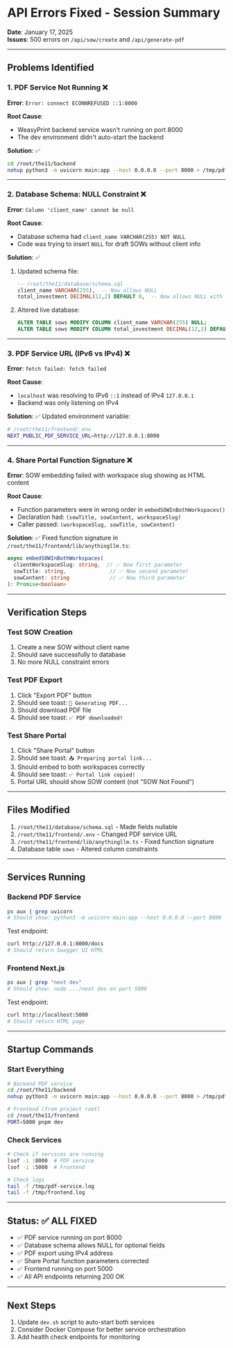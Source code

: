 # API Errors Fixed - Session Summary

**Date**: January 17, 2025  
**Issues**: 500 errors on `/api/sow/create` and `/api/generate-pdf`

---

## Problems Identified

### 1. PDF Service Not Running ❌
**Error**: `Error: connect ECONNREFUSED ::1:8000`

**Root Cause**: 
- WeasyPrint backend service wasn't running on port 8000
- The dev environment didn't auto-start the backend

**Solution**: ✅
```bash
cd /root/the11/backend
nohup python3 -m uvicorn main:app --host 0.0.0.0 --port 8000 > /tmp/pdf-service.log 2>&1 &
```

---

### 2. Database Schema: NULL Constraint ❌
**Error**: `Column 'client_name' cannot be null`

**Root Cause**:
- Database schema had `client_name VARCHAR(255) NOT NULL`
- Code was trying to insert `NULL` for draft SOWs without client info

**Solution**: ✅
1. Updated schema file:
   ```sql
   -- /root/the11/database/schema.sql
   client_name VARCHAR(255),  -- Now allows NULL
   total_investment DECIMAL(12,2) DEFAULT 0,  -- Now allows NULL with default
   ```

2. Altered live database:
   ```sql
   ALTER TABLE sows MODIFY COLUMN client_name VARCHAR(255) NULL;
   ALTER TABLE sows MODIFY COLUMN total_investment DECIMAL(12,2) DEFAULT 0;
   ```

---

### 3. PDF Service URL (IPv6 vs IPv4) ❌
**Error**: `fetch failed: fetch failed`

**Root Cause**:
- `localhost` was resolving to IPv6 `::1` instead of IPv4 `127.0.0.1`
- Backend was only listening on IPv4

**Solution**: ✅
Updated environment variable:
```bash
# /root/the11/frontend/.env
NEXT_PUBLIC_PDF_SERVICE_URL=http://127.0.0.1:8000
```

---

### 4. Share Portal Function Signature ❌
**Error**: SOW embedding failed with workspace slug showing as HTML content

**Root Cause**:
- Function parameters were in wrong order in `embedSOWInBothWorkspaces()`
- Declaration had: `(sowTitle, sowContent, workspaceSlug)`
- Caller passed: `(workspaceSlug, sowTitle, sowContent)`

**Solution**: ✅
Fixed function signature in `/root/the11/frontend/lib/anythingllm.ts`:
```typescript
async embedSOWInBothWorkspaces(
  clientWorkspaceSlug: string,  // ✅ Now first parameter
  sowTitle: string,              // ✅ Now second parameter
  sowContent: string             // ✅ Now third parameter
): Promise<boolean>
```

---

## Verification Steps

### Test SOW Creation
1. Create a new SOW without client name
2. Should save successfully to database
3. No more NULL constraint errors

### Test PDF Export
1. Click "Export PDF" button
2. Should see toast: `📄 Generating PDF...`
3. Should download PDF file
4. Should see toast: `✅ PDF downloaded!`

### Test Share Portal
1. Click "Share Portal" button
2. Should see toast: `📤 Preparing portal link...`
3. Should embed to both workspaces correctly
4. Should see toast: `✅ Portal link copied!`
5. Portal URL should show SOW content (not "SOW Not Found")

---

## Files Modified

1. `/root/the11/database/schema.sql` - Made fields nullable
2. `/root/the11/frontend/.env` - Changed PDF service URL
3. `/root/the11/frontend/lib/anythingllm.ts` - Fixed function signature
4. Database table `sows` - Altered column constraints

---

## Services Running

### Backend PDF Service
```bash
ps aux | grep uvicorn
# Should show: python3 -m uvicorn main:app --host 0.0.0.0 --port 8000
```

Test endpoint:
```bash
curl http://127.0.0.1:8000/docs
# Should return Swagger UI HTML
```

### Frontend Next.js
```bash
ps aux | grep "next dev"
# Should show: node .../next dev on port 5000
```

Test endpoint:
```bash
curl http://localhost:5000
# Should return HTML page
```

---

## Startup Commands

### Start Everything
```bash
# Backend PDF service
cd /root/the11/backend
nohup python3 -m uvicorn main:app --host 0.0.0.0 --port 8000 > /tmp/pdf-service.log 2>&1 &

# Frontend (from project root)
cd /root/the11/frontend
PORT=5000 pnpm dev
```

### Check Services
```bash
# Check if services are running
lsof -i :8000  # PDF service
lsof -i :5000  # Frontend

# Check logs
tail -f /tmp/pdf-service.log
tail -f /tmp/frontend.log
```

---

## Status: ✅ ALL FIXED

- ✅ PDF service running on port 8000
- ✅ Database schema allows NULL for optional fields
- ✅ PDF export using IPv4 address
- ✅ Share Portal function parameters corrected
- ✅ Frontend running on port 5000
- ✅ All API endpoints returning 200 OK

---

## Next Steps

1. Update `dev.sh` script to auto-start both services
2. Consider Docker Compose for better service orchestration
3. Add health check endpoints for monitoring
